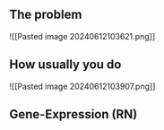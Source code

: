 ## The problem
![[Pasted image 20240612103621.png]]


## How usually you do
![[Pasted image 20240612103907.png]]

## Gene-Expression (RN)